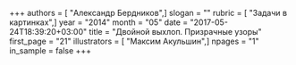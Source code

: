 +++
authors = [ "Александр Бердников",]
slogan = ""
rubric = [ "Задачи в картинках",]
year = "2014"
month = "05"
date = "2017-05-24T18:39:20+03:00"
title = "Двойной выхлоп. Призрачные узоры"
first_page = "21"
illustrators = [ "Максим Акульшин",]
npages = "1"
in_sample = false
+++
